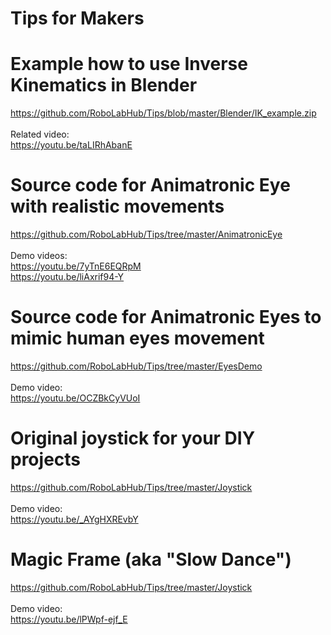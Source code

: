 # Tips for Makers

# Example how to use Inverse Kinematics in Blender
https://github.com/RoboLabHub/Tips/blob/master/Blender/IK_example.zip<br/>
<br/>
Related video:<br/>
https://youtu.be/taLIRhAbanE
<br/>

# Source code for Animatronic Eye with realistic movements

https://github.com/RoboLabHub/Tips/tree/master/AnimatronicEye<br/>
<br/>
Demo videos:<br/>
https://youtu.be/7yTnE6EQRpM<br/>
https://youtu.be/liAxrif94-Y
<br/>

# Source code for Animatronic Eyes to mimic human eyes movement

https://github.com/RoboLabHub/Tips/tree/master/EyesDemo<br/>
<br/>
Demo video:<br/>
https://youtu.be/OCZBkCyVUoI
<br/>

# Original joystick for your DIY projects

https://github.com/RoboLabHub/Tips/tree/master/Joystick<br/>
<br/>
Demo video:<br/>
https://youtu.be/_AYgHXREvbY
<br/>

# Magic Frame (aka "Slow Dance")

https://github.com/RoboLabHub/Tips/tree/master/Joystick<br/>
<br/>
Demo video:<br/>
https://youtu.be/lPWpf-ejf_E
<br/>
